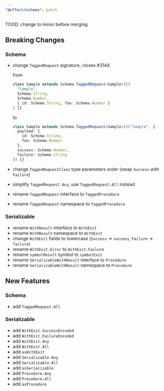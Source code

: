 ```yaml
---
"@effect/schema": patch
---
```


TOOD: change to minor before merging

## Breaking Changes

### Schema

- change `TaggedRequest` signature, closes #3144

  from

  ```ts
  class Sample extends Schema.TaggedRequest<Sample>()(
    "Sample",
    Schema.String,
    Schema.Number,
    { id: Schema.String, foo: Schema.Number }
  ) {}
  ```

  to

  ```ts
  class Sample extends Schema.TaggedRequest<Sample>()("Sample", {
    payload: {
      id: Schema.String,
      foo: Schema.Number
    },
    success: Schema.Number,
    failure: Schema.String
  }) {}
  ```

- change `TaggedRequestClass` type parameters order (swap `Success` with `Failure`)
- simplify `TaggedRequest.Any`, use `TaggedRequest.All` instead
- rename `TaggedRequest` interface to `TaggedProcedure`
- rename `TaggedRequest` namespace to `TaggedProcedure`

### Serializable

- rename `WithResult` interface to `WithExit`
- rename `WithResult` namespace to `WithExit`
- change `WithExit` fields to lowercase (`Success` -> `success`, `Failure` -> `failure`)
- rename `WithExit.Error` to `WithExit.Failure`
- rename `symbolResult` symbol to `symbolExit`
- rename `SerializableWithResult` interface to `Procedure`
- rename `SerializableWithResult` namespace to `Procedure`

## New Features

### Schema

- add `TaggedRequest.All`

### Serializable

- add `WithExit.SuccessEncoded`
- add `WithExit.FailureEncoded`
- add `WithExit.Any`
- add `WithExit.All`
- add `asWithExit`
- add `Serializable.Any`
- add `Serializable.All`
- add `asSerializable`
- add `Procedure.Any`
- add `Procedure.All`
- add `asProcedure`
